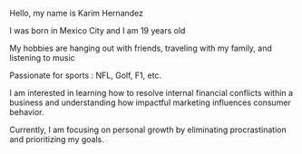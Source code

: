Hello, my name is Karim Hernandez

I was born in Mexico City and I am 19 years old

My hobbies are hanging out with friends, traveling with my family, and listening to music

Passionate for sports : NFL, Golf, F1, etc. 

I am interested in learning how to resolve internal financial conflicts within a business and understanding how impactful marketing influences consumer behavior.  

Currently, I am focusing on personal growth by eliminating procrastination and prioritizing my goals.

